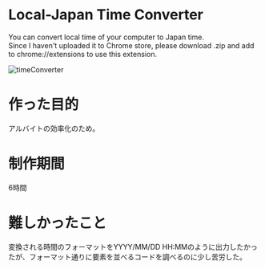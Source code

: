 # Local-Japan Time Converter

You can convert local time of your computer to Japan time.<br/>
Since I haven't uploaded it to Chrome store, please download .zip and add to chrome://extensions to use this extension.

![timeConverter](https://user-images.githubusercontent.com/105990444/188405771-864eb11c-e8e8-4510-9e24-4312feddc445.gif)

# 作った目的
アルバイトの効率化のため。

# 制作期間
6時間

# 難しかったこと
変換される時間のフォーマットをYYYY/MM/DD HH:MMのように出力したかったが、フォーマット通りに要素を並べるコードを調べるのに少し苦労した。
